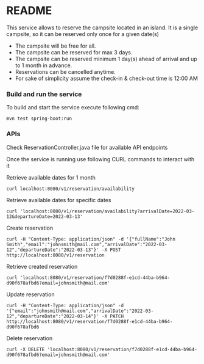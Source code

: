 # README
This service allows to reserve the campsite located in an island. 
It is a single campsite, so it can be reserved only once for a given date(s) 

- The campsite will be free for all.
- The campsite can be reserved for max 3 days.
- The campsite can be reserved minimum 1 day(s) ahead of arrival and up to 1 month in advance.
- Reservations can be cancelled anytime.
- For sake of simplicity assume the check-in & check-out time is 12:00 AM

### Build and run the service
To build and start the service execute following cmd:
```
mvn test spring-boot:run 
```


### APIs
Check ReservationController.java file for available API endpoints

Once the service is running use following CURL commands to interact with it

Retrieve available dates for 1 month
```
curl localhost:8080/v1/reservation/availability
```
Retrieve available dates for specific dates
```
curl 'localhost:8080/v1/reservation/availability?arrivalDate=2022-03-12&departureDate=2022-03-13'
```

Create reservation
```
curl -H "Content-Type: application/json" -d '{"fullName":"John Smith","email":"johnsmith@mail.com","arrivalDate":"2022-03-12","departureDate":"2022-03-13"}' -X POST http://localhost:8080/v1/reservation
```

Retrieve created reservation
```
curl 'localhost:8080/v1/reservation/f7d0288f-e1cd-44ba-b964-d90f678afbd6?email=johnsmith@mail.com'
```

Update reservation
```
curl -H "Content-Type: application/json" -d '{"email":"johnsmith@mail.com","arrivalDate":"2022-03-12","departureDate":"2022-03-14"}' -X PATCH http://localhost:8080/v1/reservation/f7d0288f-e1cd-44ba-b964-d90f678afbd6
```

Delete reservation
```
curl -X DELETE 'localhost:8080/v1/reservation/f7d0288f-e1cd-44ba-b964-d90f678afbd6?email=johnsmith@mail.com'
```